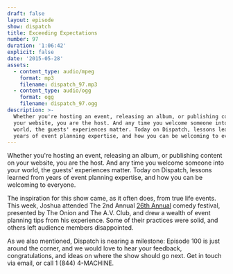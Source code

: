 ```yaml
---
draft: false
layout: episode
show: dispatch
title: Exceeding Expectations
number: 97
duration: '1:06:42'
explicit: false
date: '2015-05-28'
assets:
  - content_type: audio/mpeg
    format: mp3
    filename: dispatch_97.mp3
  - content_type: audio/ogg
    format: ogg
    filename: dispatch_97.ogg
description: >-
  Whether you're hosting an event, releasing an album, or publishing content on
  your website, you are the host. And any time you welcome someone into your
  world, the guests' experiences matter. Today on Dispatch, lessons learned from
  years of event planning expertise, and how you can be welcoming to everyone.
---
```

Whether you're hosting an event, releasing an album, or publishing content on your website, you are the host. And any time you welcome someone into your world, the guests' experiences matter. Today on Dispatch, lessons learned from years of event planning expertise, and how you can be welcoming to everyone.

The inspiration for this show came, as it often does, from true life events. This week, Joshua attended The 2nd Annual [26th Annual](http://www.26comedy.com) comedy festival, presented by The Onion and The A.V. Club, and drew a wealth of event planning tips from his experience. Some of their practices were solid, and others left audience members disappointed.

As we also mentioned, Dispatch is nearing a milestone: Episode 100 is just around the corner, and we would love to hear your feedback, congratulations, and ideas on where the show should go next. Get in touch via email, or call 1 (844) 4-MACHINE.